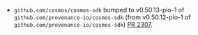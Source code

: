 * `github.com/cosmos/cosmos-sdk` bumped to v0.50.13-pio-1 of `github.com/provenance-io/cosmos-sdk` (from v0.50.12-pio-1 of `github.com/provenance-io/cosmos-sdk`) [PR 2307](https://github.com/provenance-io/provenance/pull/2307).
